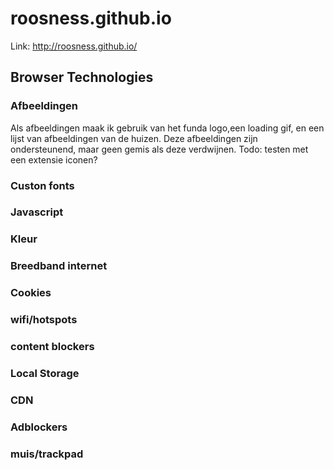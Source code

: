 # roosness.github.io

Link:
http://roosness.github.io/


## Browser Technologies

### Afbeeldingen
Als afbeeldingen maak ik gebruik van het funda logo,een loading gif, en een lijst van afbeeldingen van de huizen. Deze afbeeldingen zijn ondersteunend, maar geen gemis als deze verdwijnen.
Todo: testen met een extensie
iconen?
### Custon fonts
### Javascript
### Kleur
### Breedband internet
### Cookies
### wifi/hotspots
### content blockers
### Local Storage
### CDN
### Adblockers
### muis/trackpad

